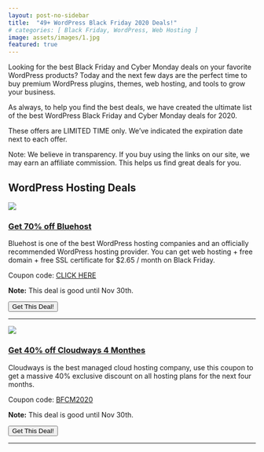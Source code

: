 ```yaml
---
layout: post-no-sidebar
title:  "49+ WordPress Black Friday 2020 Deals!"
# categories: [ Black Friday, WordPress, Web Hosting ]
image: assets/images/1.jpg
featured: true
---
```

Looking for the best Black Friday and Cyber Monday deals on your favorite WordPress products? Today and the next few days are the perfect time to buy premium WordPress plugins, themes, web hosting, and tools to grow your business.

As always, to help you find the best deals, we have created the ultimate list of the best WordPress Black Friday and Cyber Monday deals for 2020.

These offers are LIMITED TIME only. We’ve indicated the expiration date next to each offer.

Note: We believe in transparency. If you buy using the links on our site, we may earn an affiliate commission. This helps us find great deals for you.

<section>
    <h2>WordPress Hosting Deals</h2>
    <div class="row">
        <div class="col col-md-2">
            <img src="https://launchpartyorg.github.io/assets/images/bluehost-logo-square.png">
        </div>
        <div class="col col-md-10">
            <h3><a href="https://www.bluehost.com/track/blue0host/blackfriday2020?page=/special/black-friday-sale">Get 70% off Bluehost</a></h3>
            <p>Bluehost is one of the best WordPress hosting companies and an officially recommended WordPress hosting provider. You can get web hosting + free domain + free SSL certificate for $2.65 / month on Black Friday.</p>
            <p>Coupon code: <a href="https://www.bluehost.com/track/blue0host/blackfriday2020?page=/special/black-friday-sale">CLICK HERE</a></p>
            <p><b>Note:</b> This deal is good until Nov 30th.</p>
            <button class="moov-btn btn" onclick="location.href='https://www.bluehost.com/track/blue0host/blackfriday2020?page=/special/black-friday-sale'" type="button">Get This Deal!</button>
        </div>
        <hr>
        <div class="col col-md-2">
            <img src="https://launchpartyorg.github.io/assets/images/cloudways.png">
        </div>
        <div class="col col-md-10">
            <h3><a href="https://www.cloudways.com/en/?id=487764">Get 40% off Cloudways 4 Monthes</a></h3>
            <p>Cloudways is the best managed cloud hosting company, use this coupon to get a massive 40% exclusive discount on all hosting plans for the next four months.</p>
            <p>Coupon code: <a href="https://www.cloudways.com/en/?id=487764">BFCM2020</a></p>
            <p><b>Note:</b> This deal is good until Nov 30th.</p>
            <button class="moov-btn btn" onclick="location.href='https://www.cloudways.com/en/?id=487764'" type="button">Get This Deal!</button>
        </div>
        <hr>
    </div>
</section>